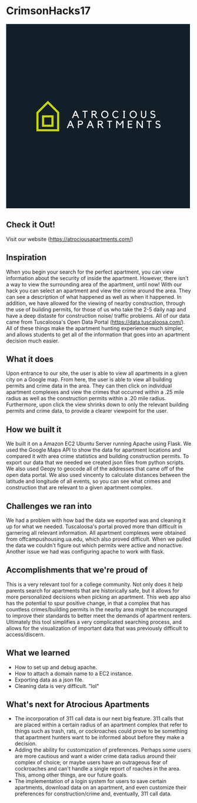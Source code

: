 # CrimsonHacks17

![alt text](/Atrocious_Apartments.png "Logo Title Text 1")
## Check it Out!
Visit our website (https://atrociousapartments.com/)

## Inspiration
When you begin your search for the perfect apartment, you can view information about the security of inside the apartment. However, there isn't a way to view the surrounding area of the apartment, until now! With our hack you can select an apartment and view the crime around the area. They can see a description of what happened as well as when it happened. In addition, we have allowed for the viewing of nearby construction, through the use of building permits, for those of us who take the 2-5 daily nap and have a deep distaste for construction noise/ traffic problems. All of our data came from Tuscaloosa's Open Data Portal (https://data.tuscaloosa.com/). All of these things make the apartment hunting experience much simpler, and allows students to get all of the information that goes into an apartment decision much easier.

## What it does
Upon entrance to our site, the user is able to view all apartments in a given city on a Google map. From here, the user is able to view all building permits and crime data in the area. They can then click on individual apartment complexes and view the crimes that occurred within a .25 mile radius as well as the construction permits within a .20 mile radius. Furthermore, upon click the view shrinks down to only the relevant building permits and crime data, to provide a clearer viewpoint for the user.

## How we built it
We built it on a Amazon EC2 Ubuntu Server running Apache using Flask. We used the Google Maps API to show the data for apartment locations and compared it with area crime statistics and building construction permits. To export our data that we needed we created json files from python scripts. We also used Geopy to geocode all of the addresses that came off of the open data portal. We also used vincenty to calculate distances between the latitude and longitude of all events, so you can see what crimes and construction that are relevant to a given apartment complex.

## Challenges we ran into
We had a problem with how bad the data we exported was and cleaning it up for what we needed. Tuscaloosa's portal proved more than difficult in garnering all relevant information. All apartment complexes were obtained from offcampushousing.ua.edu, which also proved difficult. When we pulled the data we couldn't figure out which permits were active and nonactive.  Another issue we had was configuring apache to work with flask.

## Accomplishments that we're proud of
This is a very relevant tool for a college community. Not only does it help parents search for apartments that are historically safe, but it allows for more personalized decisions when picking an apartment. This web app also has the potential to spur positive change, in that a complex that has countless crimes/building permits in the nearby area might be encouraged to improve their standards to better meet the demands of apartment renters. Ultimately this tool simplifies a very complicated searching process, and allows for the visualization of important data that was previously difficult to access/discern.

## What we learned
* How to set up and debug apache.
* How to attach a domain name to a EC2 instance.
* Exporting data as a json file.
* Cleaning data is very difficult. "lol"

## What's next for Atrocious Apartments
* The incorporation of  311 call data is our next big feature. 311 calls that are placed within a certain radius of an apartment complex that refer to things such as trash, rats, or cockroaches could prove to be something that apartment hunters want to be informed about before they make a decision.
* Adding the ability for customization of preferences. Perhaps some users are more cautious and want a wider crime data radius around their complex of choice; or maybe users have an outrageous fear of cockroaches and can't handle a single report of roaches in the area. This, among other things, are our future goals.
* The implementation of a login system for users to save certain apartments, download data on an apartment, and even customize their preferences for construction/crime and, eventually, 311 call data.
